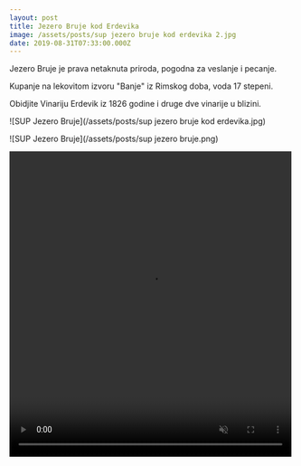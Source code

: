 ```yaml
---
layout: post
title: Jezero Bruje kod Erdevika
image: /assets/posts/sup jezero bruje kod erdevika 2.jpg
date: 2019-08-31T07:33:00.000Z
---
```


Jezero Bruje je prava netaknuta priroda, pogodna za veslanje i pecanje.

Kupanje na lekovitom izvoru "Banje" iz Rimskog doba, voda 17 stepeni.

Obidjite Vinariju Erdevik iz 1826 godine i druge dve vinarije u blizini.

![SUP Jezero Bruje](/assets/posts/sup jezero bruje kod erdevika.jpg)

![SUP Jezero Bruje](/assets/posts/sup jezero bruje.png)

<div class="row post-image-bg" markdown="1">
 <video width="99%" height="540" autoplay loop muted markdown="1">
  <source src="/assets/posts/sup jezero bruje.mp4" type="video/mp4" markdown="1" >
 </video>
</div>

